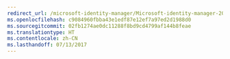 ```yaml
---
redirect_url: /microsoft-identity-manager/Microsoft-identity-manager-2016-sp1-release-notes
ms.openlocfilehash: c9084960fbba43e1edf87e12ef7a97ed2d1988d0
ms.sourcegitcommit: 02fb1274ae0dc11288f8bd9cd4799af144b8feae
ms.translationtype: HT
ms.contentlocale: zh-CN
ms.lasthandoff: 07/13/2017
---
```

